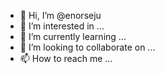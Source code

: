 - 👋 Hi, I’m @enorseju
- 👀 I’m interested in ...
- 🌱 I’m currently learning ...
- 💞️ I’m looking to collaborate on ...
- 📫 How to reach me ...

<!---
enorseju/enorseju is a ✨ special ✨ repository because its `README.md` (this file) appears on your GitHub profile.
You can click the Preview link to take a look at your changes.
--->
